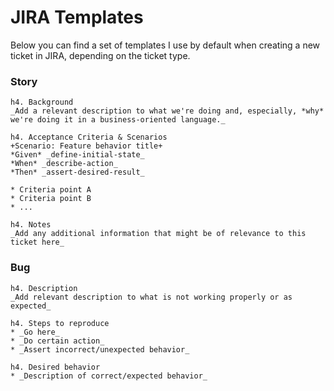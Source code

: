 # JIRA Templates

Below you can find a set of templates I use by default when creating a new ticket in JIRA, depending on the ticket type.

### Story

```
h4. Background
_Add a relevant description to what we're doing and, especially, *why* we're doing it in a business-oriented language._

h4. Acceptance Criteria & Scenarios
+Scenario: Feature behavior title+
*Given* _define-initial-state_
*When* _describe-action_
*Then* _assert-desired-result_

* Criteria point A
* Criteria point B
* ...

h4. Notes
_Add any additional information that might be of relevance to this ticket here_
```

### Bug
```
h4. Description
_Add relevant description to what is not working properly or as expected_

h4. Steps to reproduce
* _Go here_
* _Do certain action_
* _Assert incorrect/unexpected behavior_

h4. Desired behavior
* _Description of correct/expected behavior_
```
